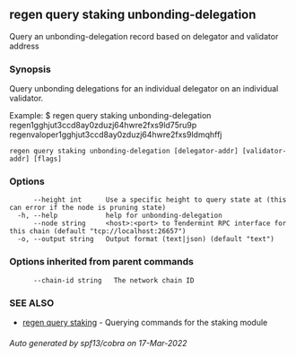 ## regen query staking unbonding-delegation

Query an unbonding-delegation record based on delegator and validator address

### Synopsis

Query unbonding delegations for an individual delegator on an individual validator.

Example:
$ regen query staking unbonding-delegation regen1gghjut3ccd8ay0zduzj64hwre2fxs9ld75ru9p regenvaloper1gghjut3ccd8ay0zduzj64hwre2fxs9ldmqhffj

```
regen query staking unbonding-delegation [delegator-addr] [validator-addr] [flags]
```

### Options

```
      --height int      Use a specific height to query state at (this can error if the node is pruning state)
  -h, --help            help for unbonding-delegation
      --node string     <host>:<port> to Tendermint RPC interface for this chain (default "tcp://localhost:26657")
  -o, --output string   Output format (text|json) (default "text")
```

### Options inherited from parent commands

```
      --chain-id string   The network chain ID
```

### SEE ALSO

* [regen query staking](regen_query_staking.md)	 - Querying commands for the staking module

###### Auto generated by spf13/cobra on 17-Mar-2022

